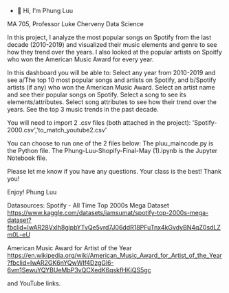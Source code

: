 - 👋 Hi, I’m Phung Luu

MA 705, Professor Luke Cherveny
Data Science

In this project, I analyze the most popular songs on Spotify from the last decade (2010-2019) and visualized their music elements and genre to see how they trend over the years. I also looked at the popular artists on Spoitfy who won the American Music Award for every year. 

In this dashboard you will be able to:
Select any year from 2010-2019 and see a/The top 10 most popular songs and artists on Spotify, and b/Spotify artists (if any) who won the American Music Award. 
Select an artist name and see their popular songs on Spotify.
Select a song to see its elements/attributes.
Select song attributes to see how their trend over the years.
See the top 3 music trends in the past decade.

You will need to import 2 .csv files (both attached in the project):
'Spotify-2000.csv','to_match_youtube2.csv'

You can choose to run one of the 2 files below:
The pluu_maincode.py is the Python file.
The Phung-Luu-Shopify-Final-May (1).ipynb is the Jupyter Notebook file.

Please let me know if you have any questions. Your class is the best! Thank you!

Enjoy!
Phung Luu


Datasources: 
Spotify - All Time Top 2000s Mega Dataset
https://www.kaggle.com/datasets/iamsumat/spotify-top-2000s-mega-dataset?fbclid=IwAR28Vxlh8gipbYTvQe5vrd7J06ddR18PFuTnx4kGvdyBN4qZ0sdLZm0L-eU

American Music Award for Artist of the Year
https://en.wikipedia.org/wiki/American_Music_Award_for_Artist_of_the_Year?fbclid=IwAR2GK6nYQwWIf4DzgGl6-6vm1SewuYQYBUeMbP3vQCXedK6qskfHKiQS5gc

and YouTube links.
<!---
pluu1503/pluu1503 is a ✨ special ✨ repository because its `README.md` (this file) appears on your GitHub profile.
You can click the Preview link to take a look at your changes.
--->
